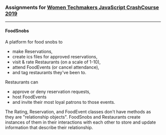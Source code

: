 <h3>Assignments for <a href="https://github.com/WTMBerlin/jscc2019">Women Techmakers JavaScript CrashCourse 2019</a></h3>
<hr>
<h4>FoodSnobs</h4>

A platform for food snobs to 
<ul><li>make Reservations, </li>
<li>create ics files for approved reservations,</li>
<li>visit & rate Restaurants 
(on a scale of 1-10),</li>
<li>attend FoodEvents (or cancel attendance),</li> 
<li>and tag 
restaurants they've been to.</li></ul>

Restaurants can <ul>
<li>approve or deny reservation requests,</li> 
<li>host FoodEvents </li>
<li>and invite their most loyal patrons to those events.</li></ul>

The Rating, Reservation, and FoodEvent classes don't have methods as 
they are "relationship objects". FoodSnobs and Restaurants create
instances of them in their interactions with each other to store and update 
information that describe their relationship.

